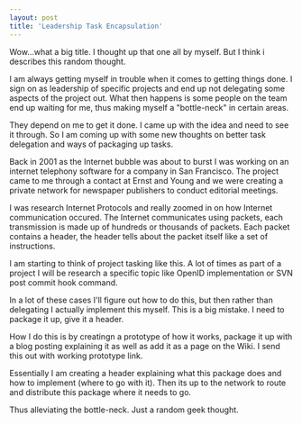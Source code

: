 ```yaml
---
layout: post
title: 'Leadership Task Encapsulation'
---
```

Wow...what a big title. I thought up that one all by myself. But I think i describes this random thought.<p></p>
I am always getting myself in trouble when it comes to getting things done. I sign on as leadership of specific projects and end up not delegating some aspects of the project out. What then happens is some people on the team end up waiting for me, thus making myself a "bottle-neck" in certain areas.<p></p>
They depend on me to get it done. I came up with the idea and need to see it through. So I am coming up with some new thoughts on better task delegation and ways of packaging up tasks.<p></p>
Back in 2001 as the Internet bubble was about to burst I was working on an internet telephony software for a company in San Francisco. The project came to me through a contact at Ernst and Young and we were creating a private network for newspaper publishers to conduct editorial meetings.<p></p>
I was research Internet Protocols and really zoomed in on how Internet communication occured. The Internet communicates using packets, each transmission is made up of hundreds or thousands of packets. Each packet contains a header, the header tells about the packet itself like a set of instructions.<p></p>
I am starting to think of project tasking like this. A lot of times as part of a project I will be research a specific topic like OpenID implementation or SVN post commit hook command.<p></p>
In a lot of these cases I'll figure out how to do this, but then rather than delegating I actually implement this myself. This is a big mistake. I need to package it up, give it a header.<p></p>
How I do this is by creatingn a prototype of how it works, package it up with a blog posting explaining it as well as add it as a page on the Wiki. I send this out with working prototype link.<p></p>
Essentially I am creating a header explaining what this package does and how to implement (where to go with it). Then its up to the network to route and distribute this package where it needs to go.<p></p>
Thus alleviating the bottle-neck. Just a random geek thought.